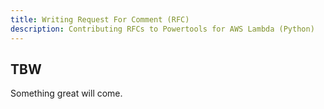 ```yaml
---
title: Writing Request For Comment (RFC)
description: Contributing RFCs to Powertools for AWS Lambda (Python)
---
```


## TBW

Something great will come.
